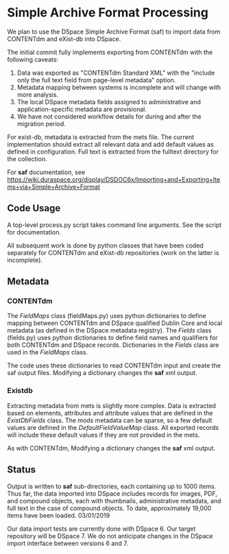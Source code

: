 # Simple Archive Format Processing

We plan to use the DSpace Simple Archive Format (saf) to import data from CONTENTdm and eXist-db into DSpace.

The initial commit fully implements exporting from CONTENTdm with the following caveats:

1. Data was exported as "CONTENTdm Standard XML" with the "include only the full text field from page-level metadata"
option.
2. Metadata mapping between systems is incomplete and will change with more analysis.
3. The local DSpace metadata fields assigned to administrative and application-specific metadata are provisional.
4. We have not considered workflow details for during and after the migration period.

For exist-db, metadata is extracted from the mets file.  The current implementation should extract all relevant
data and add default values as defined in configuration.  Full text is extracted from the fulltext directory
for the collection.

For **saf** documentation, see https://wiki.duraspace.org/display/DSDOC6x/Importing+and+Exporting+Items+via+Simple+Archive+Format

## Code Usage 

A top-level process.py script takes command line arguments.  See the script for documentation.

All subsequent work is done by python classes that have been coded separately for CONTENTdm and eXist-db repositories
(work on the latter is incomplete).

## Metadata

### CONTENTdm
The _FieldMaps_ class (fieldMaps.py) uses python dictionaries to define mapping between CONTENTdm and DSpace qualified
Dublin Core and local metadata (as defined in the DSpace metadata registry). The _Fields_ class (fields.py) uses python dictionaries
to define field names and qualifiers for both CONTENTdm and DSpace records. Dictionaries in the _Fields_ class are used in 
the _FieldMaps_ class.

The code uses these dictionaries to read CONTENTdm input and create the saf output files. Modifying a dictionary changes 
the **saf** xml output. 

### Existdb
Extracting metadata from mets is slightly more complex. Data is extracted based on elements, attributes and attribute
values that are defined in the _ExistDbFields_ class. The mods metadata can be sparse, so a few default values are 
defined in the _DefaultFieldValueMap_ class. All exported records will include these default values if they are not
provided in the mets.

As with CONTENTdm, Modifying a dictionary changes the **saf** xml output. 

## Status

Output is written to **saf** sub-directories, each containing up to 1000 items. Thus far, the data 
 imported into DSpace includes records for images, PDF, and compound objects, each with thumbnails, 
administrative metadata, and full text in the case of compound objects. To date, approximately 19,000 items have 
been loaded. 03/01/2019

Our data import tests are currently done with DSpace 6.  Our target repository will be DSpace 7.  We do not anticipate changes
in the DSpace import interface between versions 6 and 7.